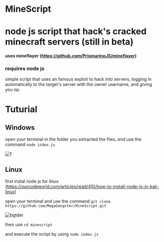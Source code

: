 # MineScript


# node js script that hack's cracked minecraft servers (still in beta)

#### uses mineflayer (https://github.com/PrismarineJS/mineflayer)
### requires node js




simple script that uses an famous exploit to hack into servers, logging in automatically to the target's server with the owner username, and giving you op.


# Tuturial

## Windows
open your terminal in the folder you extracted the files, and use the command `node index.js`

![f](https://user-images.githubusercontent.com/50393513/113513492-b32fd980-9572-11eb-8c9f-571fab12eff5.gif)




## Linux

first instal node js for linux (https://ourcodeworld.com/articles/read/410/how-to-install-node-js-in-kali-linux)

open your terminal and use the command `git clone https://github.com/MegaGangster/MineScript.git`

![bgtder](https://user-images.githubusercontent.com/50393513/113513812-18d09580-9574-11eb-9e7f-ac01eec275d4.gif)

then use `cd minescript`

and execute the script by using `node index.js`



